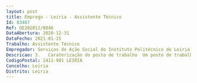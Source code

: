 ```yaml
--- 
layout: post
title: Emprego - Leiria - Assistente Técnico
Id: 83487
Ref: OE202012/0846
DataAbertura: 2020-12-31
DataFecho: 2021-01-15
Trabalho: Assistente Técnico
Empregador: Serviços de Ação Social do Instituto Politécnico de Leiria
Descricao: 3.	Caraterização do posto de trabalho  Um posto de trabalho na categoria e carreira geral de Assistente Técnico para o exercício de funções na Divisão Administrativa e Relação com os Estudantes – Setor de Desporto dos Serviços de Ação Social do Politécnico de Leiria para desempenhar as funções correspondentes ao grau de complexidade 2, em conformidade com o previsto no anexo referido no n.º 2 do artigo 88.º da LTFP, na área das atividades desportivas, com vista a assegurar o apoio logístico, administrativo, técnico e regulamentar às atividades aí desenvolvidas, nomeadamente a)	Apoio administrativo e técnico ao gabinete de desporto universitário b)	Divulgação, angariação e inscrição de estudantes atletas c)	Apoio logístico às diferentes modalidades desportivas em treino e competição d)	Inscrição adequada de atletas nas diferentes competições universitárias e)	Zelar pelo cumprimento do estatuto estudante atleta f)	Promover as consultas de medicina desportiva.
CodigoPostal: 2411-901 LEIRIA
Concelho: Leiria
Distrito: Leiria
--- 
```

